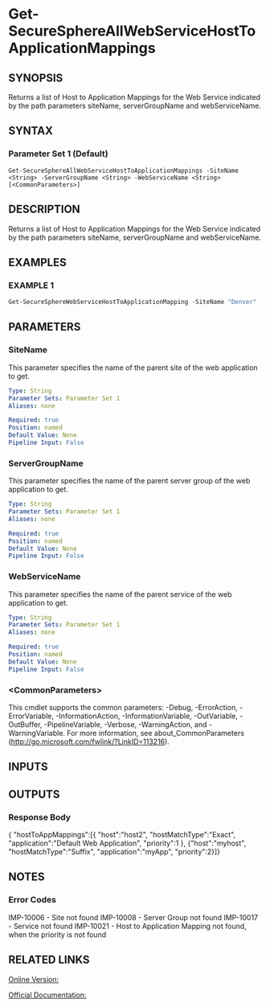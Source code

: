 ﻿# Get-SecureSphereAllWebServiceHostToApplicationMappings

## SYNOPSIS
Returns a list of Host to Application Mappings for the Web Service indicated by the path parameters siteName, serverGroupName and webServiceName.

## SYNTAX

### Parameter Set 1 (Default)
```
Get-SecureSphereAllWebServiceHostToApplicationMappings -SiteName <String> -ServerGroupName <String> -WebServiceName <String> [<CommonParameters>]
```

## DESCRIPTION
Returns a list of Host to Application Mappings for the Web Service indicated by the path parameters siteName, serverGroupName and webServiceName.

## EXAMPLES

### EXAMPLE 1

```powershell
Get-SecureSphereWebServiceHostToApplicationMapping -SiteName "Denver" -ServerGroupName "HR-Prod" -WebServiceName "ODS-WebService"
```

## PARAMETERS

### SiteName
This parameter specifies the name of the parent site of the web application to get.

```yaml
Type: String
Parameter Sets: Parameter Set 1
Aliases: none

Required: true
Position: named
Default Value: None
Pipeline Input: False
```

### ServerGroupName
This parameter specifies the name of the parent server group of the web application to get.

```yaml
Type: String
Parameter Sets: Parameter Set 1
Aliases: none

Required: true
Position: named
Default Value: None
Pipeline Input: False
```

### WebServiceName
This parameter specifies the name of the parent service of the web application to get.

```yaml
Type: String
Parameter Sets: Parameter Set 1
Aliases: none

Required: true
Position: named
Default Value: None
Pipeline Input: False
```

### \<CommonParameters\>
This cmdlet supports the common parameters: -Debug, -ErrorAction, -ErrorVariable, -InformationAction, -InformationVariable, -OutVariable, -OutBuffer, -PipelineVariable, -Verbose, -WarningAction, and -WarningVariable. For more information, see about_CommonParameters (http://go.microsoft.com/fwlink/?LinkID=113216).

## INPUTS

## OUTPUTS

### Response Body
{
"hostToAppMappings":[{
"host":"host2",
"hostMatchType":"Exact",
"application":"Default Web Application",
"priority":1
},
{"host":"myhost",
"hostMatchType":"Suffix",
"application":"myApp",
"priority":2}]}

## NOTES

### Error Codes
IMP-10006 - Site not found
IMP-10008 - Server Group not found
IMP-10017 - Service not found
IMP-10021 - Host to Application Mapping not found, when the priority is not found

## RELATED LINKS

[Online Version:](https://github.com/akshinmustafayev/Documentation/MD)

[Official Documentation:](https://docs.imperva.com/bundle/v13.6-api-reference-guide/page/61855.htm)




